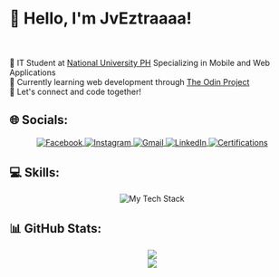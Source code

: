 # 👋 Hello, I'm JvEztraaaa!  <br><br>
🚀 IT Student at [National University PH](https://www.facebook.com/NUDasmaPH) Specializing in Mobile and Web Applications <br>
🌱 Currently learning web development through [The Odin Project](https://www.theodinproject.com/about)<br>
📌 Let's connect and code together!  

## 🌐 Socials:

<div align="center">

  <a href="https://www.facebook.com/jveztraaaa27/" target="_blank" rel="noopener noreferrer">
    <img src="https://img.shields.io/badge/Facebook-1877F2.svg?style=for-the-badge&logo=facebook&logoColor=white" alt="Facebook" style="vertical-align: middle;" />
  </a>
  
  <a href="https://www.instagram.com/jveztraaaa" target="_blank" rel="noopener noreferrer">
    <img src="https://img.shields.io/badge/Instagram-%23E4405F.svg?style=for-the-badge&logo=instagram&logoColor=white" alt="Instagram" style="vertical-align: middle;" />
  </a>
  
  <a href="mailto:janvincentestrada276@gmail.com" target="_blank" rel="noopener noreferrer">
    <img src="https://img.shields.io/badge/Gmail-D14836?style=for-the-badge&logo=gmail&logoColor=white" alt="Gmail" style="vertical-align: middle;" />
  </a>
  
  <a href="https://www.linkedin.com/in/jan-vincent-estrada/" target="_blank" rel="noopener noreferrer">
    <img src="https://img.shields.io/badge/LinkedIn-%230077B5.svg?style=for-the-badge&logo=linkedin&logoColor=white" alt="LinkedIn" style="vertical-align: middle;" />
  </a>

  <a href="https://www.credly.com/users/jan-vincent-estrada" target="_blank" rel="noopener noreferrer">
    <img src="https://img.shields.io/badge/View%20My%20Certifications-FFA500?style=for-the-badge&logo=awslambda&logoColor=white" alt="Certifications" style="vertical-align: middle;" />
  </a>

</div>


## 💻 Skills:
<div align="center">
  <img src="https://skillicons.dev/icons?i=html,css,javascript,java,py,php,mysql,figma,git,github,powershell,bash" alt="My Tech Stack"/>
</div>

## 📊 GitHub Stats:
<p align="center">
  <img src="https://nirzak-streak-stats.vercel.app/?user=JvEztraaaa&theme=dark&hide_border=false"/> <br>
  <img src="https://github-readme-stats.vercel.app/api/top-langs/?username=JvEztraaaa&theme=dark&hide_border=false&include_all_commits=true&count_private=true&layout=compact"/>
</p>
